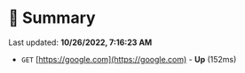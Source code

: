 # 📖 Summary
Last updated: **10/26/2022, 7:16:23 AM**

- `GET` [https://google.com](https://google.com) - **Up** (152ms)
